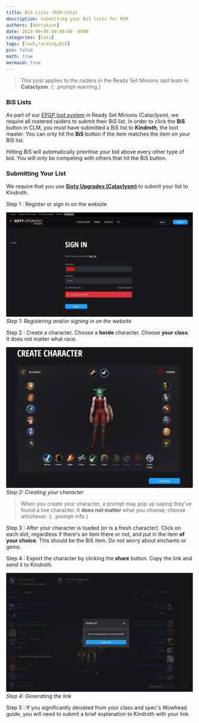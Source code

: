 ```yaml
---
title: BiS Lists (RSM-Cata)
description: Submitting your BiS lists for RSM
authors: [kerrykins]
date: 2024-06-06 00:00:00 -0500
categories: [Cata]
tags: [loot,raiding,BiS]
pin: false
math: true
mermaid: true
---
```


> This post applies to the raiders in the Ready Set Minions raid team in **Cataclysm**. 
{: .prompt-warning }

### BiS Lists

As part of our [EPGP loot system](https://enclavewow.github.io/posts/epgp-cata/) in Ready Set Minions (Cataclysm), we require all rostered raiders to submit their BiS list. In order to click the **BiS** button in CLM, you must have submitted a BiS list to **Kindroth**, the loot master. You can only hit the **BiS** button if the item matches the item on your BiS list. 

Hitting BiS will automatically prioritise your bid above every other type of bid. You will only be competing with others that hit the BiS button. 

### Submitting Your List 

We require that you use **[Sixty Upgrades (Cataclysm)](https://sixtyupgrades.com/cata/)** to submit your list to Kindroth. 

Step 1
: Register or sign in on the website

![BiSListStep1](/images/bislist1.png)
_Step 1: Registering and/or signing in on the website_

Step 2
: Create a character. Choose a **horde** character. Choose **your class**. It does not matter what race. 

![BiSListStep2](/images/bislist2.png)
_Step 2: Creating your character_

> When you create your character, a prompt may pop up saying they've found a live character. It **does not matter** what you choose; choose whichever. 
{: .prompt-info }

Step 3
: After your character is loaded (or is a fresh character). Click on each slot, regardless if there's an item there or not, and put in the item **of your choice**. This should be the BiS item. Do not worry about enchants or gems. 

Step 4
: Export the character by clicking the **share** button. Copy the link and send it to Kindroth.

![BiSListStep4](/images/bislist4.png)
_Step 4: Generating the link_

Step 5
: If you significantly deviated from your class and spec's Wowhead guide, you will need to submit a brief explanation to Kindroth with your link. 



